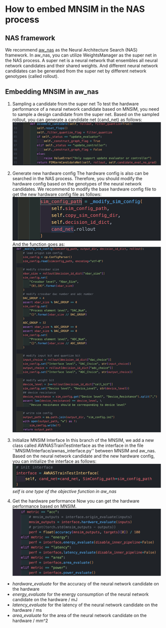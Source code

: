 # How to embed MNSIM in the NAS process

## NAS framework

We recommend [aw_nas](https://github.com/walkerning/aw_nas) as the Neural Architecture Search (NAS) framework.
In aw\_nas, you can utilize WeightsManager as the super net in the NAS process.
A super net is a neural network that ensembles all neural network candidates and their shared weights.
And different neural network candidates can be generated from the super net by different network genotypes (called rollout).

## Embedding MNSIM in aw_nas

1. Sampling a candidate from the super net
To test the hardware performance of a neural network candidate based on MNSIM, you need to sample a design candidate from the super net.
Based on the sampled rollout, you can generate a candidate net (cand\_net) as follows:![sample_cand_net](https://raw.githubusercontent.com/ILTShade/blob_images/master/images20221101185615.png)

2. Generate new hardware config
The hardware config is also can be searched in the NAS process.
Therefore, you should modify the hardware config based on the genotypes of the neural network candidates.
We recommend to modify the base hardware config file to get the new hardware config file as follows:![modify_config](https://raw.githubusercontent.com/ILTShade/blob_images/master/images20221101191226.png)
And the function goes as:![modify_function](https://raw.githubusercontent.com/ILTShade/blob_images/master/images20221101191324.png)

3. Initialize MNSIM Interface
In this branch of the MNSIM, we add a new class called AWNASTrainTestInterface as the interface in the file ``MNSIM/Interface/awnas\_interface.py'' between MNSIM and aw\_nas.
Based on the neural network candidate and the new hardware config, you can initialize the interface as follows:![interface](https://raw.githubusercontent.com/ILTShade/blob_images/master/images20221101192015.png)
*self is one type of the objective function in aw_nas*

4. Get the hardware performance
Now you can get the hardware performance based on MNSIM.
![evaluate](https://raw.githubusercontent.com/ILTShade/blob_images/master/images20221101192338.png)

* *hardware_evaluate* for the accuracy of the neural network candidate on the hardware
* *energy_evaluate* for the energy consumption of the neural network candidate on the hardware / mJ
* *latency_evaluate* for the latency of the neural network candidate on the hardware / ms
* *area_evaluate* for the area of the neural network candidate on the hardware / mm^2

